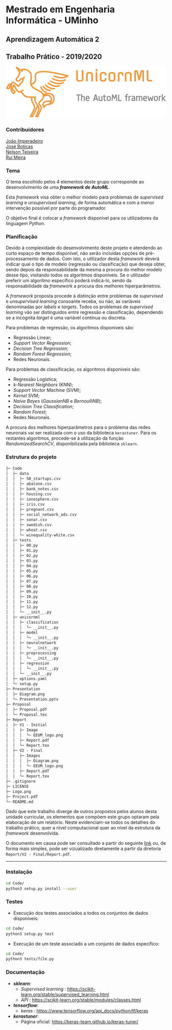 # Mestrado em Engenharia Informática - UMinho

## Aprendizagem Automática 2
## Trabalho Prático - 2019/2020

![Logo](https://github.com/Nelson198/AA2/blob/master/Logo.png)

### Contribuidores

[João Imperadeiro](https://github.com/JRI98)  
[José Boticas](https://github.com/SacitobJose)  
[Nelson Teixeira](https://github.com/Nelson198)  
[Rui Meira](https://github.com/ruisteve)

### Tema

O tema escolhido pelos 4 elementos deste grupo corresponde ao desenvolvimento de uma ***framework de AutoML***. 

Esta *framework* visa obter o melhor modelo para problemas de *supervised learning* e *unsupervised learning*, de forma automática e com a menor intervenção possível por parte do programador.

O objetivo final é colocar a *framework* disponivel para os utilizadores da linguagem *Python*.

### Planificação

Devido à complexidade do desenvolvimento deste projeto e atendendo ao curto espaço de tempo disponível, não serão incluídas opções de pré-processamento de dados. Com isto, o utilizador desta *framework* deverá indicar qual o tipo de modelo (regressão ou classificação) que deseja obter, sendo depois da responsabilidade da mesma a procura do melhor modelo desse tipo, visitando todos os algoritmos disponíveis. Se o utilizador preferir um algoritmo específico poderá indicá-lo, sendo da responsabilidade da *framework* a procura dos melhores hiperparâmetros.

A *framework* proposta procede à distinção entre problemas de *supervised* e *unsupervised learning* consoante receba, ou não, as variáveis denominadas por *labels* e *targets*. Todos os problemas de *supervised learning* vão ser distinguidos entre regressão e classificação, dependendo se a incógnita *target* é uma variável contínua ou discreta.

Para problemas de regressão, os algoritmos disponiveis são:

* Regressão Linear;
* *Support Vector Regression*;
* *Decision Tree Regression*;
* *Random Forest Regression*;
* Redes Neuronais.

Para problemas de classificação, os algoritmos disponiveis são:

* Regressão Logística;
* *k-Nearest Neighbors* (KNN);
* *Support Vector Machine* (SVM);
* *Kernel* SVM;
* *Naive Bayes* (*GaussianNB* e *BernoulliNB*);
* *Decision Tree Classification*;
* *Random Forest*;
* Redes Neuronais.

A procura dos melhores hiperparâmetros para o problema das redes neuronais vai ser realizada com o uso da biblioteca `kerastuner`. Para os restantes algoritmos, procede-se à utilização da função *RandomizedSearchCV*, disponibilizada pela biblioteca `sklearn`.

### Estrutura do projeto

    ├─ Code
    │  ├─ data
    │  │  ├─ 50_startups.csv
    │  │  ├─ abalone.csv
    │  │  ├─ bank_notes.csv
    │  │  ├─ housing.csv
    │  │  ├─ ionosphere.csv
    │  │  ├─ iris.csv
    │  │  ├─ pregnant.csv
    │  │  ├─ social_network_ads.csv
    │  │  ├─ sonar.csv
    │  │  ├─ swedish.csv
    │  │  ├─ wheat.csv
    │  │  └─ winequality-white.csv
    │  ├─ tests
    │  │  ├─ 00.py
    │  │  ├─ 01.py
    │  │  ├─ 02.py
    │  │  ├─ 03.py
    │  │  ├─ 04.py
    │  │  ├─ 05.py
    │  │  ├─ 06.py
    │  │  ├─ 07.py
    │  │  ├─ 08.py
    │  │  ├─ 09.py
    │  │  ├─ 10.py
    │  │  ├─ 11.py
    │  │  ├─ 12.py
    │  │  └─ __init__.py
    │  ├─ unicornml
    │  │  ├─ classification
    │  │  │  └─ __init__.py
    │  │  ├─ model
    │  │  │  └─ __init__.py
    │  │  ├─ neuralnetwork
    │  │  │  └─ __init__.py
    │  │  ├─ preprocessing
    │  │  │  └─ __init__.py
    │  │  ├─ regression
    │  │  │  └─ __init__.py
    │  │  └─ __init__.py
    │  ├─ options.yaml
    │  └─ setup.py
    ├─ Presentation
    │  ├─ Diagram.png
    │  └─ Presentation.pptx
    ├─ Proposal
    │  ├─ Proposal.pdf
    │  └─ Proposal.tex
    ├─ Report
    │  ├─ V1 - Initial
    │  │  ├─ Image
    │  │  │  └─ EEUM_logo.png
    │  │  ├─ Report.pdf
    │  │  └─ Report.tex
    │  ├─ V2 - Final
    │  │  ├─ Images
    │  │  │  ├─ Diagram.png
    │  │  │  └─ EEUM_logo.png
    │  │  ├─ Report.pdf
    │  │  └─ Report.tex
    ├─ .gitignore
    ├─ LICENSE
    ├─ Logo.png
    ├─ Project.pdf
    └─ README.md

Dado que este trabalho diverge de outros propostos pelos alunos desta unidade curricular, os elementos que compõem este grupo optaram pela elaboração de um relatório. Neste evidenciam-se todos os detalhes do trabalho prático, quer a nível computacional quer ao nível da estrutura da *framework* desenvolvida.

O documento em causa pode ser consultado a partir do seguinte [link](https://github.com/Nelson198/AA2/blob/master/Report/V2%20-%20Final/Report.pdf) ou, de forma mais simples, pode ser vizualizado diretamente a partir da diretoria `Report/V2 - Final/Report.pdf`.

---


### Instalação
```bash
cd Code/
python3 setup.py install --user
```

### Testes
* Execução dos testes associados a todos os conjuntos de dados disponíveis:
```bash
cd Code/
python3 setup.py test
```
* Execução de um teste associado a um conjunto de dados específico:
```bash
cd Code/
python3 tests/file.py
```

### Documentação
* ***sklearn***:
  * *Supervised learning* : https://scikit-learn.org/stable/supervised_learning.html
  * *API* : https://scikit-learn.org/stable/modules/classes.html
* ***tensorflow***:
  * *keras* : https://www.tensorflow.org/api_docs/python/tf/keras 
* ***kerastuner***:
  * Página oficial: https://keras-team.github.io/keras-tuner/
